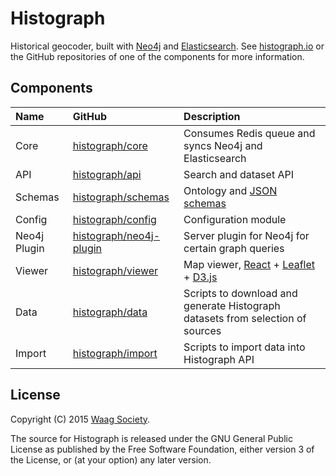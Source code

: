 # Histograph

Historical geocoder, built with [Neo4j](http://neo4j.com/) and [Elasticsearch](https://www.elastic.co/products/elasticsearch). See [histograph.io](http://histograph.io/) or the GitHub repositories of one of the components for more information.

## Components

| Name         | GitHub                                                                | Description
|:-------------|:----------------------------------------------------------------------|:-------------------------------------------------------------
| Core         | [histograph/core](https://github.com/histograph/core)                 | Consumes Redis queue and syncs Neo4j and Elasticsearch
| API          | [histograph/api](https://github.com/histograph/api)                   | Search and dataset API
| Schemas      | [histograph/schemas](https://github.com/histograph/schemas)           | Ontology and [JSON schemas](http://json-schema.org/)
| Config       | [histograph/config](https://github.com/histograph/config)             | Configuration module
| Neo4j Plugin | [histograph/neo4j-plugin](https://github.com/histograph/neo4j-plugin) | Server plugin for Neo4j for certain graph queries
| Viewer       | [histograph/viewer](https://github.com/histograph/viewer)             | Map viewer, [React](http://facebook.github.io/react/) + [Leaflet](http://leafletjs.com/) + [D3.js](http://d3js.org/)
| Data         | [histograph/data](https://github.com/histograph/data)                 | Scripts to download and generate Histograph datasets from selection of sources
| Import       | [histograph/import](https://github.com/histograph/import)             | Scripts to import data into Histograph API

## License

Copyright (C) 2015 [Waag Society](http://waag.org).

The source for Histograph is released under the GNU General Public License as published by the Free Software Foundation, either version 3 of the License, or (at your option) any later version.
